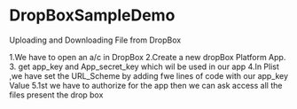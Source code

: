 DropBoxSampleDemo
=================

Uploading and Downloading File from DropBox

1.We have to open an a/c in DropBox 
2.Create a new dropBox Platform App.
3. get app_key and App_secret_key which wil be used in our app
4.In Plist ,we have set the URL_Scheme by adding fwe lines of code with our app_key Value
5.1st we have to authorize for the app then we can ask access all the files present the drop box
